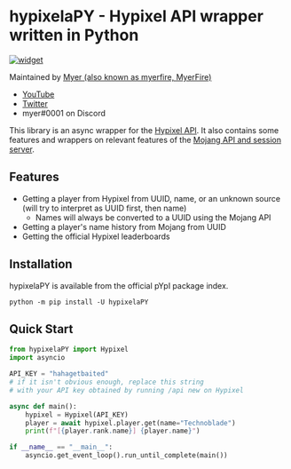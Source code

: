 # hypixelaPY - Hypixel API wrapper written in Python
[![widget](https://inv.wtf/widget/myerfire)](https://myer.wtf/discord)

Maintained by [Myer (also known as myerfire, MyerFire)](https://github.com/myerfire)
- [YouTube](https://myer.wtf/youtube)
- [Twitter](https://myer.wtf/twitter)
- myer#0001 on Discord

This library is an async wrapper for the [Hypixel API](https://github.com/HypixelDev/PublicAPI).
It also contains some features and wrappers on relevant features of the [Mojang API and session server](https://wiki.vg/Mojang_API).

## Features
- Getting a player from Hypixel from UUID, name, or an unknown source (will try to interpret as UUID first, then name)
    - Names will always be converted to a UUID using the Mojang API
- Getting a player's name history from Mojang from UUID
- Getting the official Hypixel leaderboards
    
## Installation
hypixelaPY is available from the official pYpI package index.

`python -m pip install -U hypixelaPY`

## Quick Start
```python
from hypixelaPY import Hypixel
import asyncio

API_KEY = "hahagetbaited"
# if it isn't obvious enough, replace this string 
# with your API key obtained by running /api new on Hypixel

async def main():
    hypixel = Hypixel(API_KEY)
    player = await hypixel.player.get(name="Technoblade")
    print(f"[{player.rank.name}] {player.name}")

if __name__ == "__main__":
    asyncio.get_event_loop().run_until_complete(main())
```